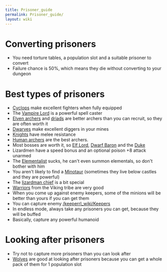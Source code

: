 ```yaml
---
title: Prisoner_guide
permalink: Prisoner_guide/
layout: wiki
---
```


Converting prisoners
====================

-   You need torture tables, a population slot and a suitable prisoner
    to convert
-   Failure chance is 50%, which means they die without converting to
    your dungeon

Best types of prisoners
=======================

-   [Cyclops](/keeperrl_wiki/Cyclops "wikilink") make excellent fighters when fully
    equipped
-   The [Vampire Lord](/keeperrl_wiki/Vampire_Lord "wikilink") is a powerful spell
    caster
-   [Elven archers](/keeperrl_wiki/Elven_Archer "wikilink") and
    [driads](/keeperrl_wiki/Driad "wikilink") are better archers than you can recruit,
    so they are often worth it
-   [Dwarves](/keeperrl_wiki/Dwarf "wikilink") make excellent diggers in your mines
-   [Knights](/keeperrl_wiki/Knight "wikilink") have melee resistance
-   [Human archers](/keeperrl_wiki/Archer "wikilink") are the best archers.
-   Most bosses are worth it, so [Elf Lord](/keeperrl_wiki/Elf_Lord "wikilink"), [Dwarf
    Baron](/keeperrl_wiki/Dwarf_Baron "wikilink") and the [Duke](Duke "wikilink")
-   Lizardmen have a speed bonus and an optional poison +8 attack
    unarmed
-   The [Elementalist](/keeperrl_wiki/Elementalist "wikilink") sucks, he can't even
    summon elementals, so don't bother with him
-   You aren't likely to find a [Minotaur](/keeperrl_wiki/Minotaur "wikilink")
    (sometimes they live below castles and they are powerful)
-   The [lizardman chief](/keeperrl_wiki/Lizardman_Chief "wikilink") is a bit special
-   [Warriors](/keeperrl_wiki/Warrior "wikilink") from the Viking tribe are very good
-   When you come up against enemy keepers, some of the minions will be
    better than yours if you can get them
-   You can capture enemy [/keeperrl_wiki/Keepers](/keeperrl_wiki/Keeper "wikilink")
-   In endless mode, always take any prisoners you can get, because they
    will be buffed
-   Basically, capture any powerful humanoid

Looking after prisoners
=======================

-   Try not to capture more prisoners than you can look after
-   [Wolves](/keeperrl_wiki/Wolf "wikilink") are good at looking after prisoners
    because you can get a whole pack of them for 1 population slot

